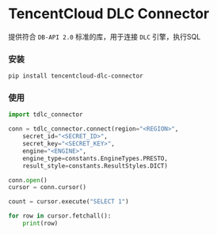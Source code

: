 TencentCloud DLC Connector
========================


提供符合 `DB-API 2.0` 标准的库，用于连接 `DLC` 引擎，执行SQL


### 安装
```bash
pip install tencentcloud-dlc-connector
```


### 使用
``` python
import tdlc_connector

conn = tdlc_connector.connect(region="<REGION>", 
    secret_id="<SECRET_ID>", 
    secret_key="<SECRET_KEY>",
    engine="<ENGINE>",
    engine_type=constants.EngineTypes.PRESTO, 
    result_style=constants.ResultStyles.DICT)

conn.open()
cursor = conn.cursor()

count = cursor.execute("SELECT 1")

for row in cursor.fetchall():
    print(row)

```